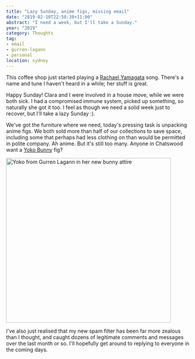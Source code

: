 ```yaml
---
title: "Lazy Sunday, anime figs, missing email"
date: "2019-02-10T22:50:38+11:00"
abstract: "I need a week, but I'll take a Sunday."
year: "2019"
category: Thoughts
tag:
- email
- gurren-lagann
- personal
location: sydney
---
```

This coffee shop just started playing a [Rachael Yamagata] song. There's a name and tune I haven't heard in a while; her stuff is great.

Happy Sunday! Clara and I were involved in a house move, while we were both sick. I had a compromised immune system, picked up something, so naturally she got it too. I feel as though we need a solid week just to recover, but I'll take a lazy Sunday :).

We've got the furniture where we need, today's pressing task is unpacking anime figs. We both sold more than half of our collections to save space, including some that perhaps had less clothing on than would be permitted in polite company. Ah anime. But it's still too many. Anyone in Chatswood  want a [Yoko Bunny] fig?

<p><img src="https://rubenerd.com/files/2015/yokobunnyfig.jpg" alt="Yoko from Gurren Lagann in her new bunny attire" style="width:450px" /></p>

I've also just realised that my new spam filter has been far more zealous than I thought, and caught dozens of legitimate comments and messages over the last month or so. I'll hopefully get around to replying to everyone in the coming days.

[Rachael Yamagata]: https://rachaelyamagata.com/
[Yoko Bunny]: https://myfigurecollection.net/item/287855

